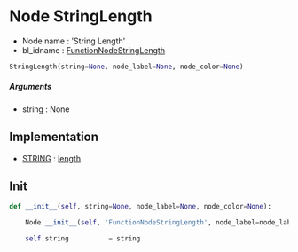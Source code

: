 # Node StringLength

- Node name : 'String Length'
- bl_idname : [FunctionNodeStringLength](https://docs.blender.org/api/current/bpy.types.FunctionNodeStringLength.html)


``` python
StringLength(string=None, node_label=None, node_color=None)
```
##### Arguments

- string : None

## Implementation

- [STRING](/docs/GeoNodes/socket_STRING.md) : [length](/docs/GeoNodes/socket_STRING.md#length)

## Init

``` python
def __init__(self, string=None, node_label=None, node_color=None):

    Node.__init__(self, 'FunctionNodeStringLength', node_label=node_label, node_color=node_color)

    self.string          = string
```
